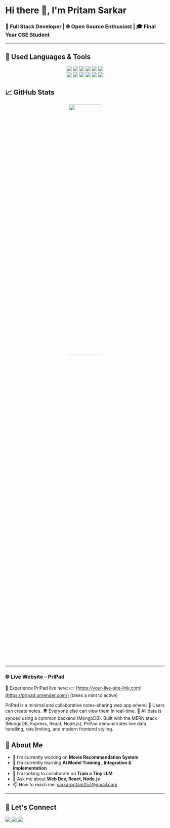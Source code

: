 # Hi there 👋, I'm Pritam Sarkar
### 🚀 Full Stack Developer | 🌐 Open Source Enthusiast | 🎓 Final Year CSE Student

---

## 🧰 Used Languages & Tools

<p align="center">
  <!-- Programming Languages -->
  <img src="https://img.shields.io/badge/JavaScript-F7DF1E?logo=javascript&logoColor=black&style=for-the-badge" />
  <img src="https://img.shields.io/badge/Python-3776AB?logo=python&logoColor=white&style=for-the-badge" />
  <img src="https://img.shields.io/badge/C++-00599C?logo=c%2B%2B&logoColor=white&style=for-the-badge" />
  <img src="https://img.shields.io/badge/HTML5-E34F26?logo=html5&logoColor=white&style=for-the-badge" />
  <img src="https://img.shields.io/badge/CSS3-1572B6?logo=css3&logoColor=white&style=for-the-badge" />
  <img src="https://img.shields.io/badge/TypeScript-3178C6?logo=typescript&logoColor=white&style=for-the-badge" />

  <!-- Frameworks & Libraries -->
  <br />
  <img src="https://img.shields.io/badge/React-20232A?logo=react&logoColor=61DAFB&style=for-the-badge" />
  <img src="https://img.shields.io/badge/Node.js-339933?logo=nodedotjs&logoColor=white&style=for-the-badge" />
  <img src="https://img.shields.io/badge/Express.js-000000?logo=express&logoColor=white&style=for-the-badge" />
  <img src="https://img.shields.io/badge/MongoDB-47A248?logo=mongodb&logoColor=white&style=for-the-badge" />
  <img src="https://img.shields.io/badge/MySQL-4479A1?logo=mysql&logoColor=white&style=for-the-badge" />
  <img src="https://img.shields.io/badge/Tailwind_CSS-38B2AC?logo=tailwind-css&logoColor=white&style=for-the-badge" />
</p>


## 📈 GitHub Stats
<p align="center">
  <img src="https://github-readme-stats.vercel.app/api?username=Pritam-sarkar&show_icons=true&theme=radical" width="45%"/>
 
</p>


---

### 🌐 Live Website – PriPad
  🚀 Experience PriPad live here:
  👉 [https://your-live-site-link.com](https://pripad.onrender.com/) [takes a mint to active]

PriPad is a minimal and collaborative notes-sharing web app where:
  📝 Users can create notes.
  🌍 Everyone else can view them in real-time.
  📡 All data is synced using a common backend (MongoDB).
  Built with the MERN stack (MongoDB, Express, React, Node.js), PriPad demonstrates live data handling, rate limiting, and modern frontend styling.

## 📌 About Me
- 🔭 I’m currently working on **Movie Recommendation System**
- 🌱 I’m currently learning **Ai Model Training , Integration & Implementation**
- 👯 I’m looking to collaborate on **Train a Tiny LLM**
- 💬 Ask me about **Web Dev, React, Node.js**
- 📫 How to reach me: sarkarpritam257@gmail.com

---

## 📣 Let's Connect
<p>
  <a href="https://www.linkedin.com/in/yourprofile">
    <img src="https://img.shields.io/badge/-LinkedIn-0077B5?logo=linkedin&style=flat" />
  </a>
  <a href="https://twitter.com/yourprofile">
    <img src="https://img.shields.io/badge/-Twitter-1DA1F2?logo=twitter&style=flat" />
  </a>
  <a href="https://yourportfolio.com">
    <img src="https://img.shields.io/badge/-Portfolio-FF5722?logo=Firefox-Browser&style=flat" />
  </a>
</p>
